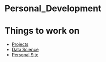 # Personal_Development
<h1>Things to work on</h1>
<ul class="nav justify-content-center">
    <li class="nav-item">
        <a class="nav-link active" href="#">Projects</a>
    </li>
    <li class="nav-item">
        <a class="nav-link" href="#">Data Science</a>
    </li>
    <li class="nav-item">
        <a class="nav-link" href="#">Personal Site</a>
    </li>
    <!-- <li class="nav-item">
        <a class="nav-link disabled" href="#">Disabled link</a>
    </li> -->
</ul>